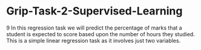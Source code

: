 # Grip-Task-2-Supervised-Learning
9 In this regression task we will predict the percentage of marks that a student is expected to score based upon the number of hours they studied. This is a simple linear regression task as it involves just two variables.
